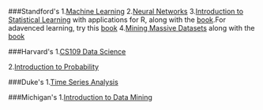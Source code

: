 
###Standford's
 1.[Machine Learning](https://www.coursera.org/course/ml)
 2.[Neural Networks](https://www.coursera.org/course/neuralnets)
 3.[Introduction to Statistical Learning](https://lagunita.stanford.edu/courses/HumanitiesandScience/StatLearning/) with applications for R, along with the [book](http://www-bcf.usc.edu/~gareth/ISL/).For adavenced learning, try this [book](http://www-stat.stanford.edu/~tibs/ElemStatLearn/)
 4.[Mining Massive Datasets](https://www.coursera.org/course/mmds) along with the [book](http://infolab.stanford.edu/~ullman/mmds/bookL.pdf)
 
###Harvard's 
 1.[CS109 Data Science](http://cs109.github.io/2014/)
 
 2.[Introduction to Probability](http://projects.iq.harvard.edu/stat110)
 
###Duke's 
 1.[Time Series Analysis](http://people.duke.edu/~rnau/411arim.htm)
 
###Michigan's
 1.[Introduction to Data Mining](http://www-users.cs.umn.edu/~kumar/dmbook/index.php)
